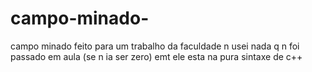# campo-minado-
campo minado feito para um trabalho da faculdade n usei nada q n foi passado em aula (se n ia ser zero) emt ele esta na pura sintaxe de c++
